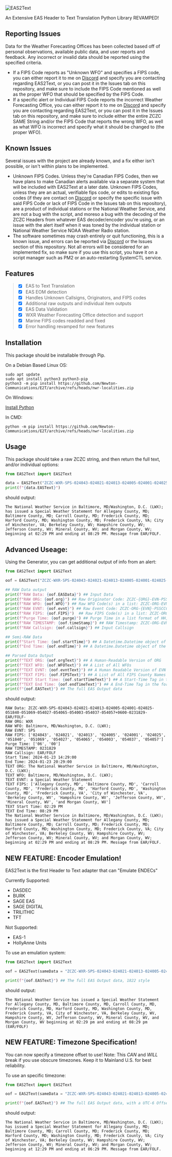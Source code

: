 ![EAS2Text](https://github.com/Newton-Communications/E2T/blob/nwr-localities/doc/img/TRxT7n.jpg)

An Extensive EAS Header to Text Translation Python Library REVAMPED!

## Reporting Issues
Data for the Weather Forecasting Offices has been collected based off of personal observations, available public data, and user reports and feedback. Any incorrect or invalid data should be reported using the specified criteria.
- If a FIPS Code reports as "Unknown WFO" and specifies a FIPS code, you can either report it to me on [Discord](https://discord.com/users/637078631943897103) and specify you are contacting regarding EAS2Text, or you can post it in the Issues tab on this repository, and make sure to include the FIPS Code mentioned as well as the proper WFO that should be specified by the FIPS Code.
- If a specific alert or Individual FIPS Code reports the incorrect Weather Forecasting Office, you can either report it to me on [Discord](https://discord.com/users/637078631943897103) and specify you are contacting regarding EAS2Text, or you can post it in the Issues tab on this repository, and make sure to include either the entire ZCZC SAME String and/or the FIPS Code that reports the wrong WFO, as well as what WFO is incorrect and specify what it should be changed to (the proper WFO).

## Known Issues
Several issues with the project are already known, and a fix either isn't possible, or isn't within plans to be implemented.
- Unknown FIPS Codes. Unless they're Canadian FIPS Codes, then we have plans to make Canadian alerts available via a separate system that will be included with EAS2Text at a later date. Unknown FIPS Codes, unless they are an actual, verifiable fips code, or edits to existing fips codes (if they are contact on [Discord](https://discord.com/users/637078631943897103) or specify the specific issue with said FIPS Code or lack of FIPS Code in the Issues tab on this repository), are a product of individual stations or the National Weather Service, and are not a bug with the script, and moreso a bug with the decoding of the ZCZC Headers from whatever EAS decoder/encoder you're using, or an issue with the alert itself when it was toned by the individual station or National Weather Service NOAA Weather Radio station.
- The software sometimes may crash entirely or quit functioning, this is a known issue, and errors can be reported via [Discord](https://discord.com/users/637078631943897103) or the Issues section of this repository. Not all errors will be considered for an implemented fix, so make sure if you use this script, you have it on a script manager such as PM2 or an auto-restarting SystemCTL service.


## Features
> - [x] EAS to Text Translation
> - [x] EAS EOM detection
> - [x] Handles Unknown Callsigns, Originators, and FIPS codes
> - [x] Additional raw outputs and individual item outputs
> - [x] EAS Data Validation
> - [x] WXR Weather Forecasting Office detection and support
> - [x] Marine FIPS codes readded and fixed
> - [x] Error handling revamped for new features

## Installation
This package should be installable through Pip.

On a Debian Based Linux OS:
```
sudo apt update
sudo apt install python3 python3-pip
python3 -m pip install https://github.com/Newton-Communications/E2T/archive/refs/heads/nwr-localities.zip
```


On Windows:

[Install Python](https://www.python.org/downloads/)

In CMD:
```
python -m pip install https://github.com/Newton-Communications/E2T/archive/refs/heads/nwr-localities.zip
```

## Usage
This package should take a raw ZCZC string, and then return the full text, and/or individual options:
```python
from EAS2Text import EAS2Text

data = EAS2Text("ZCZC-WXR-SPS-024043-024021-024013-024005-024001-024025-051840-051069-054027-054065-054003-054037-054057+0600-0231829-EAR/FOLF-")
print(f"{data.EASText}")
```
should output:
```
The National Weather Service in Baltimore, MD/Washington, D.C. (LWX); has issued a Special Weather Statement for Allegany County, MD; Baltimore County, MD; Carroll County, MD; Frederick County, MD; Harford County, MD; Washington County, MD; Frederick County, VA; City of Winchester, VA; Berkeley County, WV; Hampshire County, WV; Jefferson County, WV; Mineral County, WV; and Morgan County, WV; beginning at 02:29 PM and ending at 08:29 PM. Message from EAR/FOLF.
```

## Advanced Useage:
Using the Generator, you can get additional output of info from an alert:
```python
from EAS2Text import EAS2Text

oof = EAS2Text("ZCZC-WXR-SPS-024043-024021-024013-024005-024001-024025-051840-051069-054027-054065-054003-054037-054057+0600-0231829-EAR/FOLF-")

## RAW Data output
print(f"RAW Data: {oof.EASData}") ## Input Data
print(f"RAW ORG: {oof.org}") ## Raw Originator Code: ZCZC-{ORG}-EVN-PSSCCC-PSSCCC+TTTT-JJJHHMM-CCCCCCCC-
print(f"RAW WFO: {oof.WFO}") ## Raw WFO Code(s) in a list: ZCZC-ORG-EVN-{PSSCCC-PSSCCC}+TTTT-JJJHHMM-CCCCCCCC-
print(f"RAW EVNT: {oof.evnt}") ## Raw Event Code: ZCZC-ORG-{EVN}-PSSCCC-PSSCCC+TTTT-JJJHHMM-CCCCCCCC-
print(f"RAW FIPS: {oof.FIPS}")  ## Raw FIPS Code(s) in a list: ZCZC-ORG-EVN-{PSSCCC-PSSCCC}+TTTT-JJJHHMM-CCCCCCCC-
print(f"Purge Time: {oof.purge}") ## Purge Time in a list format of HH, MM: ZCZC-ORG-EVN-PSSCCC-PSSCCC+{TTTT}-JJJHHMM-CCCCCCCC-
print(f"RAW TIMESTAMP: {oof.timeStamp}") ## RAW Timestamp: ZCZC-ORG-EVN-PSSCCC-PSSCCC+TTTT-{JJJHHMM}-CCCCCCCC-
print(f"RAW Callsign: {oof.callsign}") ## Input Callsign

## Semi-RAW Data
print(f"Start Time: {oof.startTime}") ## A Datetime.Datetime object of the Start Time (Local Timezone)
print(f"End Time: {oof.endTime}") ## A Datetime.Datetime object of the End Time (Local Timezone)

## Parsed Data Output
print(f"TEXT ORG: {oof.orgText}") ## A Human-Readable Version of ORG
print(f"TEXT WFO: {oof.WFOText}") ## A List of All WFOs
print(f"TEXT EVNT: {oof.evntText}") ## A Human Readable Version of EVN
print(f"TEXT FIPS: {oof.FIPSText}") ## A List of All FIPS County Names (Returns "FIPS Code PSSCCC" if no available county)
print(f"TEXT Start Time: {oof.startTimeText}") ## A Start-Time Tag in the format of "HH:MM AM/PM MONTH_NAME DD, YYYY"
print(f"TEXT End Time: {oof.endTimeText}") ## A End-Time Tag in the format of "HH:MM AM/PM MONTH_NAME DD, YYYY"
print(f"{oof.EASText}") ## The full EAS Output data
```
should output:
```
RAW Data: ZCZC-WXR-SPS-024043-024021-024013-024005-024001-024025-051840-051069-054027-054065-054003-054037-054057+0600-0231829-EAR/FOLF-
RAW ORG: WXR
RAW WFO: Baltimore, MD/Washington, D.C. (LWX);
RAW EVNT: SPS
RAW FIPS: ['024043', '024021', '024013', '024005', '024001', '024025', '051840', '051069', '054027', '054065', '054003', '054037', '054057']
Purge Time: ['06', '00']
RAW TIMESTAMP: 0231829
RAW Callsign: EAR/FOLF
Start Time: 2024-01-23 14:29:00
End Time: 2024-01-23 20:29:00
TEXT ORG: The National Weather Service in Baltimore, MD/Washington, D.C. (LWX);
TEXT WFO: Baltimore, MD/Washington, D.C. (LWX);
TEXT EVNT: a Special Weather Statement
TEXT FIPS: ['Allegany County, MD', 'Baltimore County, MD', 'Carroll County, MD', 'Frederick County, MD', 'Harford County, MD', 'Washington County, MD', 'Frederick County, VA', 'City of Winchester, VA', 'Berkeley County, WV', 'Hampshire County, WV', 'Jefferson County, WV', 'Mineral County, WV', 'and Morgan County, WV']
TEXT Start Time: 02:29 PM
TEXT End Time: 08:29 PM
The National Weather Service in Baltimore, MD/Washington, D.C. (LWX); has issued a Special Weather Statement for Allegany County, MD; Baltimore County, MD; Carroll County, MD; Frederick County, MD; Harford County, MD; Washington County, MD; Frederick County, VA; City of Winchester, VA; Berkeley County, WV; Hampshire County, WV; Jefferson County, WV; Mineral County, WV; and Morgan County, WV; beginning at 02:29 PM and ending at 08:29 PM. Message from EAR/FOLF.
```

## NEW FEATURE: Encoder Emulation!
EAS2Text is the first Header to Text adapter that can "Emulate ENDECs"

Currently Supported:
 - DASDEC
 - BURK
 - SAGE EAS
 - SAGE DIGITAL
 - TRILITHIC
 - TFT

Not Supported:
 - EAS-1
 - HollyAnne Units

To use an emulation system:
```python
from EAS2Text import EAS2Text

oof = EAS2Text(sameData = "ZCZC-WXR-SPS-024043-024021-024013-024005-024001-024025-051840-051069-054027-054065-054003-054037-054057+0600-0231829-EAR/FOLF-", mode="SAGE EAS") ## Emulates a SAGE EAS ENDEC

print(f"{oof.EASText}") ## The full EAS Output data, 1822 style
```
should output:
```
The National Weather Service has issued a Special Weather Statement for Allegany County, MD, Baltimore County, MD, Carroll County, MD, Frederick County, MD, Harford County, MD, Washington County, MD, Frederick County, VA, City of Winchester, VA, Berkeley County, WV, Hampshire County, WV, Jefferson County, WV, Mineral County, WV, and Morgan County, WV beginning at 02:29 pm and ending at 08:29 pm (EAR/FOLF)
```

## NEW FEATURE: Timezone Specification!
You can now specify a timezone offset to use! 
Note: This *CAN* and *WILL* break if you use obscure timezones. Keep it to Mainland U.S. for best reliability.

To use an specific timezone:
```python
from EAS2Text import EAS2Text

oof = EAS2Text(sameData = "ZCZC-WXR-SPS-024043-024021-024013-024005-024001-024025-051840-051069-054027-054065-054003-054037-054057+0600-0231829-EAR/FOLF-", timeZone=-6) ## Uses a UTC-6 Offset

print(f"{oof.EASText}") ## The full EAS Output data, with a UTC-6 Offset.
```
should output:
```
The National Weather Service in Baltimore, MD/Washington, D.C. (LWX); has issued a Special Weather Statement for Allegany County, MD; Baltimore County, MD; Carroll County, MD; Frederick County, MD; Harford County, MD; Washington County, MD; Frederick County, VA; City of Winchester, VA; Berkeley County, WV; Hampshire County, WV; Jefferson County, WV; Mineral County, WV; and Morgan County, WV; beginning at 12:29 PM and ending at 06:29 PM. Message from EAR/FOLF.
```
